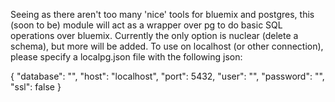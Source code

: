 Seeing as there aren't too many 'nice' tools for bluemix and postgres, this (soon to be) module will act as a wrapper over pg to do basic SQL operations over bluemix. Currently the only option is nuclear (delete a schema), but more will be added.
To use on localhost (or other connection), please specify a localpg.json file with the following json:
  
{
  "database": "",
  "host": "localhost",
  "port": 5432,
  "user": "",
  "password": "",
  "ssl": false
}

